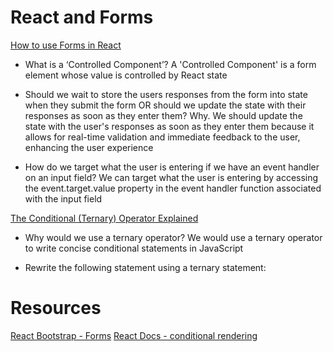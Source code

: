 # React and Forms

[How to use Forms in React](https://www.robinwieruch.de/react-form/)
- What is a ‘Controlled Component’?
A 'Controlled Component' is a form element whose value is controlled by React state

- Should we wait to store the users responses from the form into state when they submit the form OR should we update the state with their responses as soon as they enter them? Why.
We should update the state with the user's responses as soon as they enter them because it allows for real-time validation and immediate feedback to the user, enhancing the user experience

- How do we target what the user is entering if we have an event handler on an input field?
We can target what the user is entering by accessing the event.target.value property in the event handler function associated with the input field

[The Conditional (Ternary) Operator Explained](https://codeburst.io/javascript-the-conditional-ternary-operator-explained-cac7218beeff?gi=da56f700589e)

- Why would we use a ternary operator?
We would use a ternary operator to write concise conditional statements in JavaScript

- Rewrite the following statement using a ternary statement:

# Resources
[React Bootstrap - Forms](https://react-bootstrap.github.io/docs/forms/overview/)
[React Docs - conditional rendering](https://react.dev/learn/conditional-rendering)
